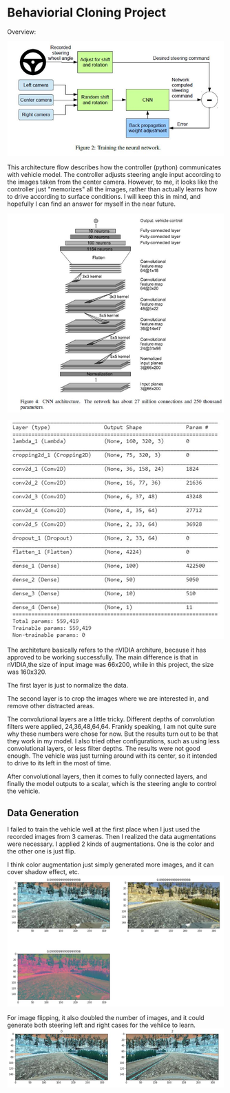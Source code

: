 # Behaviorial Cloning Project

Overview:

![Neural Network training flow](NN_training_flow.JPG)

This architecture flow describes how the controller (python) communicates with vehicle model. The controller adjusts steering angle input according to the images taken from the center camera. However, to me, it looks like the controller just "memorizes" all the images, rather than actually learns how to drive according to surface conditions. I will keep this in mind, and hopefully I can find an answer for myself in the near future. 

![CNN architeture](CNN_architecture.JPG)

![model summary](model_summary.JPG)

The architeture basically refers to the nVIDIA architure, because it has approved to be working successfully. The main difference is that in nVIDIA,the size of input image was 66x200, while in this project, the size was 160x320. 

The first layer is just to normalize the data. 

The second layer is to crop the images where we are interested in, and remove other distracted areas. 

The convolutional layers are a little tricky. Different depths of convolution filters were applied, 24,36,48,64,64. Frankly speaking, I am not quite sure why these numbers were chose for now. But the results turn out to be that they work in my model. I also tried other configurations, such as using less convolutional layers, or less filter depths. The results were not good enough. The vehicle was just turning around with its center, so it intended to drive to its left in the most of time. 

After convolutional layers, then it comes to fully connected layers, and finally the model outputs to a scalar, which is the steering angle to control the vehicle. 


## Data Generation

I failed to train the vehicle well at the first place when I just used the recorded images from 3 cameras. Then I realized the data augmentations were necessary. I applied 2 kinds of augmentations. One is the color and the other one is just flip. 

I think color augmentation just simply generated more images, and it can cover shadow effect, etc. 
![color_augment](color_augment.JPG)

For image flipping, it also doubled the number of images, and it could generate both steering left and right cases for the vehilce to learn. 
![flip](flip.JPG)